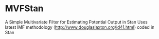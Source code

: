 # MVFStan
A Simple Multivariate Filter for Estimating Potential Output in Stan
Uses latest IMF methodology (http://www.douglaslaxton.org/id41.html) coded in Stan
